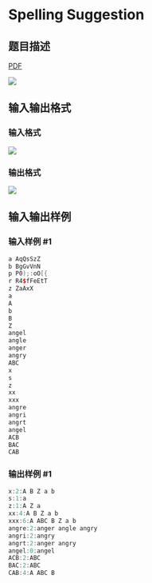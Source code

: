 # Spelling Suggestion

## 题目描述

[problemUrl]: https://uva.onlinejudge.org/index.php?option=com_onlinejudge&Itemid=8&category=278&page=show_problem&problem=3773

[PDF](https://uva.onlinejudge.org/external/123/p12351.pdf)

![](https://cdn.luogu.com.cn/upload/vjudge_pic/UVA12351/40d870bc8b9377af1f51123472b97a641b0e5975.png)

## 输入输出格式

### 输入格式

![](https://cdn.luogu.com.cn/upload/vjudge_pic/UVA12351/a6a46f4674d9b12207770c96f3351254012c3298.png)

### 输出格式

![](https://cdn.luogu.com.cn/upload/vjudge_pic/UVA12351/a45a1af9ce61c738c53037f2eb9a4ad1c5eeaf44.png)

## 输入输出样例

### 输入样例 #1

```cpp
a AqQsSzZ
b BgGvVnN
p P0);:oO[{
r R4$fFeEtT
z ZaAxX
a
A
b
B
Z
angel
angle
anger
angry
ABC
x
s
z
xx
xxx
angre
angri
angrt
angel
ACB
BAC
CAB
```


### 输出样例 #1

```cpp
x:2:A B Z a b
s:1:a
z:1:A Z a
xx:4:A B Z a b
xxx:6:A ABC B Z a b
angre:2:anger angle angry
angri:2:angry
angrt:2:anger angry
angel:0:angel
ACB:2:ABC
BAC:2:ABC
CAB:4:A ABC B
```


